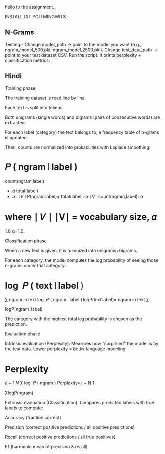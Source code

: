 hello to the assignment..

INSTALL GIT YOU MINGWITS

## N-Grams

Testing:-
Change model_path → point to the model you want (e.g., ngram_model_500.pkl, ngram_model_2500.pkl).
Change test_data_path → point to your test dataset CSV.
Run the script.
It prints perplexity + classification metrics.

## Hindi

Training phase

The training dataset is read line by line.

Each text is split into tokens.

Both unigrams (single words) and bigrams (pairs of consecutive words) are extracted.

For each label (category) the text belongs to, a frequency table of n-grams is updated.

Then, counts are normalized into probabilities with Laplace smoothing:

𝑃
(
ngram
∣
label
)
=
count(ngram,label)

- 𝛼
  total(label)
- 𝛼
  ⋅
  ∣
  𝑉
  ∣
  P(ngram∣label)=
  total(label)+α⋅∣V∣
  count(ngram,label)+α
  ​

where
∣
𝑉
∣
∣V∣ = vocabulary size,
𝛼
=
1.0
α=1.0.

Classification phase

When a new text is given, it is tokenized into unigrams+bigrams.

For each category, the model computes the log probability of seeing those n-grams under that category:

log
⁡
𝑃
(
text
∣
label
)
=
∑
ngram in text
log
⁡
𝑃
(
ngram
∣
label
)
logP(text∣label)=
ngram in text
∑
​

logP(ngram∣label)

The category with the highest total log probability is chosen as the prediction.

Evaluation phase

Intrinsic evaluation (Perplexity):
Measures how “surprised” the model is by the test data.
Lower perplexity = better language modeling.

# Perplexity

𝑒
−
1
𝑁
∑
log
⁡
𝑃
(
ngram
)
Perplexity=e
−
N
1
​

∑logP(ngram)

Extrinsic evaluation (Classification):
Compares predicted labels with true labels to compute:

Accuracy (fraction correct)

Precision (correct positive predictions / all positive predictions)

Recall (correct positive predictions / all true positives)

F1 (harmonic mean of precision & recall)

